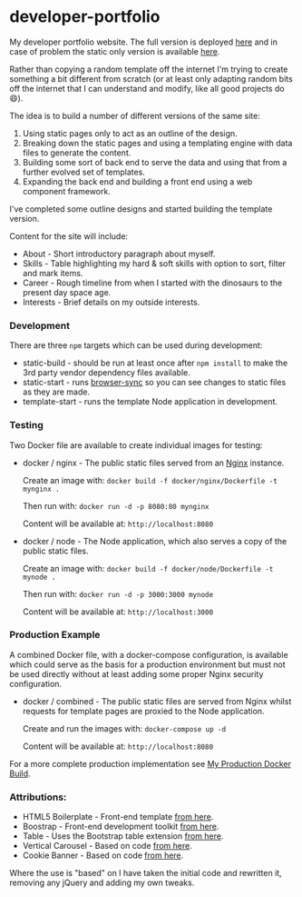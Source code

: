 # developer-portfolio

My developer portfolio website. The full version is deployed [here](https://jurassic-john.site) and in case of problem the static
only version is available [here](https://ratjuggler.github.io/developer-portfolio/).

Rather than copying a random template off the internet I'm trying to create something a bit different from scratch (or at least 
only adapting random bits off the internet that I can understand and modify, like all good projects do 😄).

The idea is to build a number of different versions of the same site:

1. Using static pages only to act as an outline of the design. 
2. Breaking down the static pages and using a templating engine with data files to generate the content.
3. Building some sort of back end to serve the data and using that from a further evolved set of templates.
4. Expanding the back end and building a front end using a web component framework.

I've completed some outline designs and started building the template version.

Content for the site will include:

- About - Short introductory paragraph about myself.
- Skills - Table highlighting my hard & soft skills with option to sort, filter and mark items.
- Career - Rough timeline from when I started with the dinosaurs to the present day space age.
- Interests - Brief details on my outside interests. 

### Development

There are three `npm` targets which can be used during development:

- static-build - should be run at least once after `npm install` to make the 3rd party vendor dependency files available.
- static-start - runs [browser-sync](https://browsersync.io/) so you can see changes to static files as they are made.
- template-start - runs the template Node application in development.

### Testing

Two Docker file are available to create individual images for testing:
 
- docker / nginx - The public static files served from an [Nginx](https://www.nginx.com/) instance. 
  
  Create an image with: `docker build -f docker/nginx/Dockerfile -t mynginx .`
   
  Then run with: `docker run -d -p 8080:80 mynginx`

  Content will be available at: `http://localhost:8080`


- docker / node - The Node application, which also serves a copy of the public static files.
  
  Create an image with: `docker build -f docker/node/Dockerfile -t mynode .`

  Then run with: `docker run -d -p 3000:3000 mynode`

  Content will be available at: `http://localhost:3000`

### Production Example

A combined Docker file, with a docker-compose configuration, is available which could serve as the basis for a production
environment but must not be used directly without at least adding some proper Nginx security configuration.

- docker / combined - The public static files are served from Nginx whilst requests for template pages are proxied to the Node 
  application.
  
  Create and run the images with: `docker-compose up -d`

  Content will be available at: `http://localhost:8080`

For a more complete production implementation see [My Production Docker Build](https://github.com/RatJuggler/my-production-docker-build).

### Attributions:

- HTML5 Boilerplate - Front-end template [from here](https://html5boilerplate.com/).
- Boostrap - Front-end development toolkit [from here](https://getbootstrap.com/).
- Table - Uses the Bootstrap table extension [from here](https://bootstrap-table.com/).
- Vertical Carousel - Based on code [from here](https://www.codeply.com/p/JxZ8htyOFN).
- Cookie Banner - Based on code [from here](https://github.com/kolappannathan/bootstrap-cookie-banner).

Where the use is "based" on I have taken the initial code and rewritten it, removing any jQuery and adding my own tweaks.
